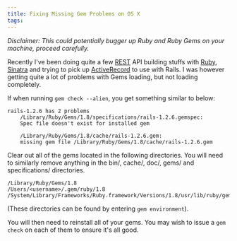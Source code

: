```yaml
---
title: Fixing Missing Gem Problems on OS X
tags: 
---
```


*Disclaimer: This could potentially bugger up Ruby and Ruby Gems on your machine, proceed carefully.*

Recently I've been doing quite a few [REST](http://en.wikipedia.org/wiki/REST "Representational State Transfer - Wikipedia, the free encyclopedia") API building stuffs with [Ruby](http://www.ruby-lang.org/en/ "Ruby Programming Language"), [Sinatra](http://www.sinatrarb.com/ "Sinatra") and trying to pick up [ActiveRecord](http://ar.rubyonrails.org/ "Active Record -- Object-relation mapping put on rails") to use with Rails. I was however getting quite a lot of problems with Gems loading, but not loading completely.

If when running `gem check --alien`, you get something similar to below:

	rails-1.2.6 has 2 problems
		/Library/Ruby/Gems/1.8/specifications/rails-1.2.6.gemspec:
		Spec file doesn't exist for installed gem

		/Library/Ruby/Gems/1.8/cache/rails-1.2.6.gem:
		missing gem file /Library/Ruby/Gems/1.8/cache/rails-1.2.6.gem

Clear out all of the gems located in the following directories. You will need to similarly remove anything in the bin/, cache/, doc/, gems/ and specifications/ directories.

	/Library/Ruby/Gems/1.8
	/Users/<username>/.gem/ruby/1.8
	/System/Library/Frameworks/Ruby.framework/Versions/1.8/usr/lib/ruby/gems/1.8
	
(These directories can be found by entering `gem environment`).

You will then need to reinstall all of your gems. You may wish to issue a `gem check` on each of them to ensure it's all good.


